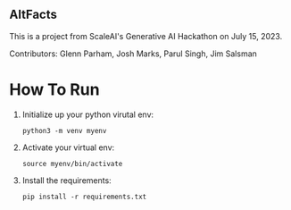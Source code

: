 ## AltFacts

This is a project from ScaleAI's Generative AI Hackathon on July 15, 2023.

Contributors: Glenn Parham, Josh Marks, Parul Singh, Jim Salsman

# How To Run

1. Initialize up your python virutal env:

   `python3 -m venv myenv`

2. Activate your virtual env:

   `source myenv/bin/activate`

3. Install the requirements:

   `pip install -r requirements.txt`
